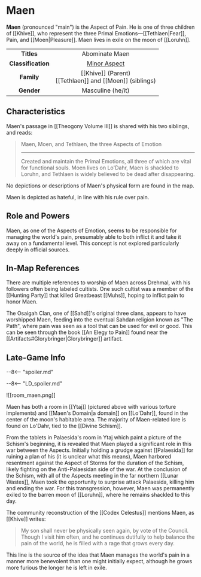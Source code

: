 # Maen

**Maen** (pronounced "main") is the Aspect of Pain. He is one of three children of [[Khive]], who represent the three Primal Emotions—[[Tethlaen|Fear]], Pain, and [[Moen|Pleasure]]. Maen lives in exile on the moon of [[Loruhn]].

|  |  |
|:----------:|:----------------------:|
| **Titles** | Abominate Maen |
| **Classification** | [Minor Aspect](/Lore/Higher_Beings/Aspects/Minor_Aspects/) |
| **Family** | [[Khive]] (Parent) <br> [[Tethlaen]] and [[Moen]] (siblings) |
| **Gender** | Masculine (he/it) |

## Characteristics

Maen's passage in [[Theogony Volume III]] is shared with his two siblings, and reads:

> Maen, Moen, and Tethlaen, the three Aspects of Emotion
> ***
> Created and maintain the Primal Emotions, all three of which are vital for functional souls. Moen lives on Lo'Dahr, Maen is shackled to Loruhn, and Tethlaen is widely believed to be dead after disappearing.

No depictions or descriptions of Maen's physical form are found in the map.

Maen is depicted as hateful, in line with his rule over pain.

## Role and Powers

Maen, as one of the Aspects of Emotion, seems to be responsible for managing the world's pain, presumably able to both inflict it and take it away on a fundamental level. This concept is not explored particularly deeply in official sources.

## In-Map References

There are multiple references to worship of Maen across Drehmal, with his followers often being labeled cultists. One such cultist was a member of the [[Hunting Party]] that killed Greatbeast [[Muhs]], hoping to inflict pain to honor Maen.

The Osaigah Clan, one of [[Sahd]]'s original three clans, appears to have worshipped Maen, feeding into the eventual Sahdan religion known as "The Path", where pain was seen as a tool that can be used for evil or good. This can be seen through the book [[An Elegy to Pain]] found near the [[Artifacts#Glorybringer|Glorybringer]] artifact.

## Late-Game Info

--8<-- "spoiler.md"

--8<-- "LD_spoiler.md"

![[room_maen.png]]

Maen has both a room in [[Ytaj]] (pictured above with various torture implements) and [[Maen's Domain|a domain]] on [[Lo'Dahr]], found in the center of the moon's habitable area. The majority of Maen-related lore is found on Lo'Dahr, tied to the [[Divine Schism]].

From the tablets in Palaesida's room in Ytaj which paint a picture of the Schism's beginning, it is revealed that Maen played a significant role in this war between the Aspects. Initially holding a grudge against [[Palaesida]] for ruining a plan of his (it is unclear what this means), Maen harbored resentment against the Aspect of Storms for the duration of the Schism, likely fighting on the Anti-Palaesidan side of the war. At the conclusion of the Schism, with all of the Aspects meeting in the far northern [[Lunar Wastes]], Maen took the opportunity to surprise attack Palaesida, killing him and ending the war. For this transgression, however, Maen was permanently exiled to the barren moon of [[Loruhn]], where he remains shackled to this day.

The community reconstruction of the [[Codex Celestus]] mentions Maen, as [[Khive]] writes:

> My son shall never be physically seen again, by vote of the Council. Though I visit him often, and he continues dutifully to help balance the pain of the world, he is filled with a rage that grows every day.

This line is the source of the idea that Maen manages the world's pain in a manner more benevolent than one might initially expect, although he grows more furious the longer he is left in exile.
